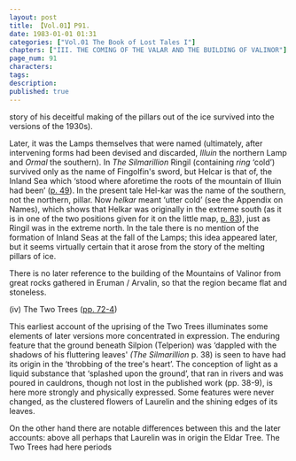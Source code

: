 ```yaml
---
layout: post
title: 【Vol.01】P91.
date: 1983-01-01 01:31
categories: ["Vol.01 The Book of Lost Tales I"]
chapters: ["III. THE COMING OF THE VALAR AND THE BUILDING OF VALINOR"]
page_num: 91
characters: 
tags: 
description: 
published: true
---
```


<p style="text-indent: 0;">
story of his deceitful making of the pillars out of the ice survived into the versions of the 1930s).
</p>

Later, it was the Lamps themselves that were named (ultimately, after intervening forms had been devised and discarded, <I>Illuin</I> the northern Lamp and <I>Ormal</I> the southern). In <I>The Silmarillion</I> Ringil (containing <I>ring</I> ‘cold’) survived only as the name of Fingolfin's sword, but Helcar is that of, the Inland Sea which ‘stood where aforetime the roots of the mountain of Illuin had been’ ([p. 49]({{site.baseurl}}/vol01-p49)). In the present tale Hel-kar was the name of the southern, not the northern, pillar. Now <I>helkar</I> meant ‘utter cold’ (see the Appendix on Names), which shows that Helkar was originally in the extreme south (as it is in one of the two positions given for it on the little map, [p. 83]({{site.baseurl}}/vol01-p83)), just as Ringil was in the extreme north. In the tale there is no mention of the formation of Inland Seas at the fall of the Lamps; this idea appeared later, but it seems virtually certain that it arose from the story of the melting pillars of ice.

There is no later reference to the building of the Mountains of Valinor from great rocks gathered in Eruman / Arvalin, so that the region became flat and stoneless.

(iv) The Two Trees ([pp. 72-4]({{site.baseurl}}/vol01-p72))

This earliest account of the uprising of the Two Trees illuminates some elements of later versions more concentrated in expression. The enduring feature that the ground beneath Silpion (Telperion) was ‘dappled with the shadows of his fluttering leaves' <I>(The Silmarillion</I> p. 38) is seen to have had its origin in the ‘throbbing of the tree's heart’. The conception of light as a liquid substance that ‘splashed upon the ground’, that ran in rivers and was poured in cauldrons, though not lost in the published work (pp. 38-9), is here more strongly and physically expressed. Some features were never changed, as the clustered flowers of Laurelin and the shining edges of its leaves.

On the other hand there are notable differences between this and the later accounts: above all perhaps that Laurelin was in origin the Eldar Tree. The Two Trees had here periods

